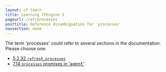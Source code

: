 ```yaml
---
layout: cf-learn
title: Learning CFEngine 3
pageurl: /ref/processes
posttitle: Reference disambiguation for 'processes'
navsection: none
---
```


The term 'processes' could refer to several sections in the documentation. Please choose one:

- [5.2.32 <code>refresh_processes</code>](https://cfengine.com/manuals/cf3-reference#refresh_processes-in-agent)
- [7.14 <code>processes</code> promises in &lsquo;<samp><span class="samp">agent</span></samp>&rsquo;](https://cfengine.com/manuals/cf3-reference#processes-in-agent-promises)
